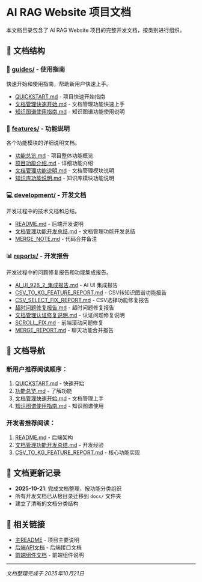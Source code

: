 # AI RAG Website 项目文档

本文档目录包含了 AI RAG Website 项目的完整开发文档，按类别进行组织。

## 📂 文档结构

### 🚀 [guides/](./guides/) - 使用指南
快速开始和使用指南，帮助新用户快速上手。

- [QUICKSTART.md](./guides/QUICKSTART.md) - 项目快速开始指南
- [文档管理快速开始.md](./guides/文档管理快速开始.md) - 文档管理功能快速上手
- [知识图谱使用指南.md](./guides/知识图谱使用指南.md) - 知识图谱功能使用说明

### 🔧 [features/](./features/) - 功能说明
各个功能模块的详细说明文档。

- [功能总览.md](./features/功能总览.md) - 项目整体功能概览
- [项目功能介绍.md](./features/项目功能介绍.md) - 详细功能介绍
- [文档管理功能说明.md](./features/文档管理功能说明.md) - 文档管理模块说明
- [知识库功能说明.md](./features/知识库功能说明.md) - 知识库模块功能说明

### 💻 [development/](./development/) - 开发文档
开发过程中的技术文档和总结。

- [README.md](./development/README.md) - 后端开发说明
- [文档管理功能开发总结.md](./development/文档管理功能开发总结.md) - 文档管理功能开发总结
- [MERGE_NOTE.md](./development/MERGE_NOTE.md) - 代码合并备注

### 📊 [reports/](./reports/) - 开发报告
开发过程中的问题修复报告和功能集成报告。

- [AI_UI_928_2_集成报告.md](./reports/AI_UI_928_2_集成报告.md) - AI UI 集成报告
- [CSV_TO_KG_FEATURE_REPORT.md](./reports/CSV_TO_KG_FEATURE_REPORT.md) - CSV转知识图谱功能报告
- [CSV_SELECT_FIX_REPORT.md](./reports/CSV_SELECT_FIX_REPORT.md) - CSV选择功能修复报告
- [超时问题修复报告.md](./reports/超时问题修复报告.md) - 超时问题修复报告
- [文档管理认证修复说明.md](./reports/文档管理认证修复说明.md) - 认证问题修复说明
- [SCROLL_FIX.md](./reports/SCROLL_FIX.md) - 前端滚动问题修复
- [MERGE_REPORT.md](./reports/MERGE_REPORT.md) - 聊天功能合并报告

## 🎯 文档导航

### 新用户推荐阅读顺序：
1. [QUICKSTART.md](./guides/QUICKSTART.md) - 快速开始
2. [功能总览.md](./features/功能总览.md) - 了解功能
3. [文档管理快速开始.md](./guides/文档管理快速开始.md) - 文档管理上手
4. [知识图谱使用指南.md](./guides/知识图谱使用指南.md) - 知识图谱使用

### 开发者推荐阅读：
1. [README.md](./development/README.md) - 后端架构
2. [文档管理功能开发总结.md](./development/文档管理功能开发总结.md) - 开发经验
3. [CSV_TO_KG_FEATURE_REPORT.md](./reports/CSV_TO_KG_FEATURE_REPORT.md) - 核心功能实现

## 📝 文档更新记录

- **2025-10-21**: 完成文档整理，按功能分类组织
- 所有开发文档已从根目录迁移到 `docs/` 文件夹
- 建立了清晰的文档分类结构

## 🔗 相关链接

- [主README](../README.md) - 项目主要说明
- [后端API文档](../backend/) - 后端接口文档
- [前端组件文档](../frontend/) - 前端组件说明

---

*文档整理完成于 2025年10月21日*